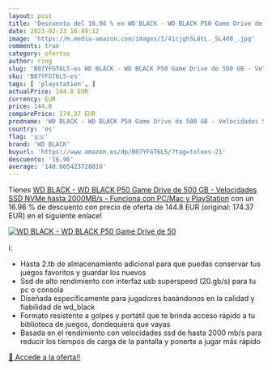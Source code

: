 ```yaml
---
layout: post
title: 'Descuento del 16.96 % en WD BLACK - WD BLACK P50 Game Drive de 50'
date: 2021-02-23 16:49:12
image: 'https://m.media-amazon.com/images/I/41cjghSL8tL._SL400_.jpg'
comments: true
category: ofertas
author: ring
slug: 'B07YFGT6L5-es WD BLACK - WD BLACK P50 Game Drive de 500 GB - Velocidades...'
sku: 'B07YFGT6L5-es'
tags: [ 'playstation', ]
actualPrice: 144.8 EUR
currency: EUR
price: 144.8
comparePrice: 174.37 EUR
prodname: 'WD BLACK - WD BLACK P50 Game Drive de 500 GB - Velocidades SSD NVMe hasta 2000MB/s - Funciona con PC/Mac y PlayStation'
country: 'es'
flag: '🇪🇸'
brand: 'WD BLACK'
buyurl: 'https://www.amazon.es/dp/B07YFGT6L5/?tag=tolees-21'
descuento: '16.96'
average: '140.605423728816'
---
```


Tienes [WD BLACK - WD BLACK P50 Game Drive de 500 GB - Velocidades SSD NVMe hasta 2000MB/s - Funciona con PC/Mac y PlayStation](https://www.amazon.es/dp/B07YFGT6L5/?tag=tolees-21) con un 16.96 % de descuento con precio de oferta de 144.8 EUR (original: 174.37 EUR) en el siguiente enlace!

[![WD BLACK - WD BLACK P50 Game Drive de 50](https://m.media-amazon.com/images/I/41cjghSL8tL._SL400_.jpg)](https://www.amazon.es/dp/B07YFGT6L5/?tag=tolees-21)

ℹ️:

- Hasta 2.tb de almacenamiento adicional para que puedas conservar tus juegos favoritos y guardar los nuevos
- Ssd de alto rendimiento con interfaz usb superspeed (20.gb/s) para tu pc o consola
- Diseñada específicamente para jugadores basándonos en la calidad y fiabilidad de wd_black
- Formato resistente a golpes y portátil que te brinda acceso rápido a tu biblioteca de juegos, dondequiera que vayas
- Basada en el rendimiento con velocidades ssd de hasta 2000 mb/s para reducir los tiempos de carga de la pantalla y ponerte a jugar más rápido

[🛒 Accede a la oferta!!](https://www.amazon.es/dp/B07YFGT6L5/?tag=tolees-21)

